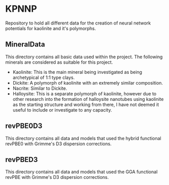 # KPNNP
Repository to hold all different data for the creation of neural network potentials for kaolinite and it's polymorphs.

## MineralData

This directory contains all basic data used within the project. The following minerals are considered as suitable for this project.
 - Kaolinite: This is the main mineral being investigated as being archetypical of 1:1 type clays.
 - Dickite: A polymorph of kaolinite with an extremely similar composition.
 - Nacrite: Similar to Dickite.
 - Halloysite: This is a separate polymorph of kaolinite, however due to other research into the formation of halloysite nanotubes using kaolinite as the starting structure and working from there, I have not deemed it useful to include or investigate to any capacity. 

## revPBE0D3

This directory contains all data and models that used the hybrid functional revPBE0 with Grimme's D3 dispersion corrections. 

## revPBED3 

This directory contains all data and models that used the GGA functional revPBE with Grimme's D3 dispersion corrections.
